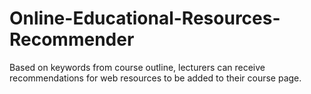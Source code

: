 # Online-Educational-Resources-Recommender
Based on keywords from course outline, lecturers can receive recommendations for web resources to be added to their course page.
